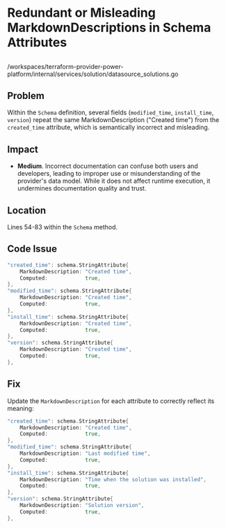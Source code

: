 # Redundant or Misleading MarkdownDescriptions in Schema Attributes

##

/workspaces/terraform-provider-power-platform/internal/services/solution/datasource_solutions.go

## Problem

Within the `Schema` definition, several fields (`modified_time`, `install_time`, `version`) repeat the same MarkdownDescription ("Created time") from the `created_time` attribute, which is semantically incorrect and misleading.

## Impact

* **Medium**. Incorrect documentation can confuse both users and developers, leading to improper use or misunderstanding of the provider's data model. While it does not affect runtime execution, it undermines documentation quality and trust.

## Location

Lines 54-83 within the `Schema` method.

## Code Issue

```go
"created_time": schema.StringAttribute{
	MarkdownDescription: "Created time",
	Computed:            true,
},
"modified_time": schema.StringAttribute{
	MarkdownDescription: "Created time",
	Computed:            true,
},
"install_time": schema.StringAttribute{
	MarkdownDescription: "Created time",
	Computed:            true,
},
"version": schema.StringAttribute{
	MarkdownDescription: "Created time",
	Computed:            true,
},
```

## Fix

Update the `MarkdownDescription` for each attribute to correctly reflect its meaning:

```go
"created_time": schema.StringAttribute{
	MarkdownDescription: "Created time",
	Computed:            true,
},
"modified_time": schema.StringAttribute{
	MarkdownDescription: "Last modified time",
	Computed:            true,
},
"install_time": schema.StringAttribute{
	MarkdownDescription: "Time when the solution was installed",
	Computed:            true,
},
"version": schema.StringAttribute{
	MarkdownDescription: "Solution version",
	Computed:            true,
},
```

